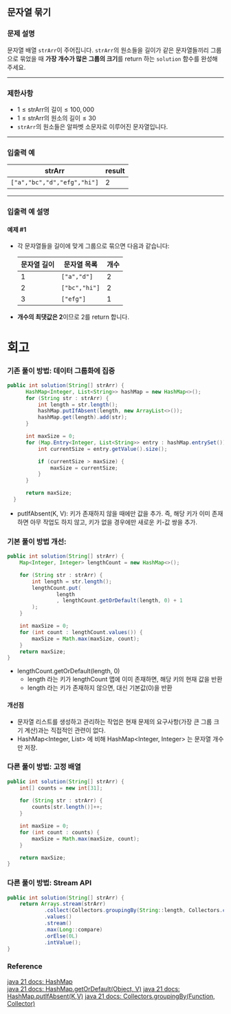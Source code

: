 ## 문자열 묶기

### 문제 설명
문자열 배열 `strArr`이 주어집니다. `strArr`의 원소들을 길이가 같은 문자열들끼리 그룹으로 묶었을 때 **가장 개수가 많은 그룹의 크기**를 return 하는 `solution` 함수를 완성해 주세요.

---

### 제한사항
- $1 \leq \text{strArr의 길이} \leq 100,000$
- $1 \leq \text{strArr의 원소의 길이} \leq 30$
- `strArr`의 원소들은 알파벳 소문자로 이루어진 문자열입니다.

---

### 입출력 예

| strArr                      | result |
|-----------------------------|--------|
| `["a","bc","d","efg","hi"]` | 2      |

---

### 입출력 예 설명

#### 예제 #1
- 각 문자열들을 길이에 맞게 그룹으로 묶으면 다음과 같습니다:

  | 문자열 길이 | 문자열 목록        | 개수 |
  |--------|---------------|----|
  | 1      | `["a","d"]`   | 2  |
  | 2      | `["bc","hi"]` | 2  |
  | 3      | `["efg"]`     | 1  |

- **개수의 최댓값은 2**이므로 2를 return 합니다.
# 회고
### 기존 풀이 방법: 데이터 그룹화에 집중 
```java
public int solution(String[] strArr) {
      HashMap<Integer, List<String>> hashMap = new HashMap<>();
      for (String str : strArr) {
          int length = str.length();
          hashMap.putIfAbsent(length, new ArrayList<>());
          hashMap.get(length).add(str);
      }

      int maxSize = 0;
      for (Map.Entry<Integer, List<String>> entry : hashMap.entrySet()) {
          int currentSize = entry.getValue().size();

          if (currentSize > maxSize) {
              maxSize = currentSize;
          }
      }

      return maxSize;
  }
```
- putIfAbsent(K, V): 키가 존재하지 않을 때에만 값을 추가. 즉, 해당 키가 이미 존재하면 아무 작업도 하지 않고, 키가 없을 경우에만 새로운 키-값 쌍을 추가.
### 기본 풀이 방법 개선: 
```java
public int solution(String[] strArr) {
    Map<Integer, Integer> lengthCount = new HashMap<>();

    for (String str : strArr) {
        int length = str.length();
        lengthCount.put(
                length
                , lengthCount.getOrDefault(length, 0) + 1
        );
    }

    int maxSize = 0;
    for (int count : lengthCount.values()) {
        maxSize = Math.max(maxSize, count);
    }
    return maxSize;
}
```
- lengthCount.getOrDefault(length, 0)
  - length 라는 키가 lengthCount 맵에 이미 존재하면, 해당 키의 현재 값을 반환
  - length 라는 키가 존재하지 않으면, 대신 기본값(0)을 반환
#### 개선점
- 문자열 리스트를 생성하고 관리하는 작업은 현재 문제의 요구사항(가장 큰 그룹 크기 계산)과는 직접적인 관련이 없다.
- HashMap<Integer, List<String>> 에 비해 HashMap<Integer, Integer> 는 문자열 개수만 저장.
### 다른 풀이 방법: 고정 배열
```java
public int solution(String[] strArr) {
    int[] counts = new int[31];
    
    for (String str : strArr) {
        counts[str.length()]++;
    }

    int maxSize = 0;
    for (int count : counts) {
        maxSize = Math.max(maxSize, count);
    }

    return maxSize;
}
```
### 다른 풀이 방법: Stream API
```java
public int solution(String[] strArr) {
    return Arrays.stream(strArr)
            .collect(Collectors.groupingBy(String::length, Collectors.counting()))
            .values()
            .stream()
            .max(Long::compare)
            .orElse(0L)
            .intValue();
}
```
### Reference
[java 21 docs: HashMap](https://docs.oracle.com/en/java/javase/21/docs/api/java.base/java/util/HashMap.html)  
[java 21 docs: HashMap.getOrDefault(Object, V)](https://docs.oracle.com/en/java/javase/21/docs/api/java.base/java/util/Map.html#getOrDefault(java.lang.Object,V))  
[java 21 docs: HashMap.putIfAbsent(K,V)](https://docs.oracle.com/en/java/javase/21/docs/api/java.base/java/util/Map.html#putIfAbsent(K,V))  
[java 21 docs: Collectors.groupingBy(Function, Collector)](https://docs.oracle.com/en/java/javase/21/docs/api/java.base/java/util/stream/Collectors.html#groupingBy(java.util.function.Function,java.util.stream.Collector))  